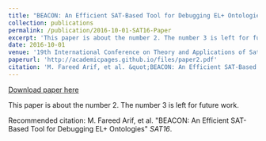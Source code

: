 ```yaml
---
title: "BEACON: An Efficient SAT-Based Tool for Debugging EL+ Ontologies"
collection: publications
permalink: /publication/2016-10-01-SAT16-Paper
excerpt: 'This paper is about the number 2. The number 3 is left for future work.'
date: 2016-10-01
venue: '19th International Conference on Theory and Applications of Satisfiability Testing (2016)'
paperurl: 'http://academicpages.github.io/files/paper2.pdf'
citation: 'M. Fareed Arif, et al. &quot;BEACON: An Efficient SAT-Based Tool for Debugging EL+ Ontologies&quot; <i>SAT16</i>. '
---
```


<a href='http://academicpages.github.io/files/paper2.pdf'>Download paper here</a>

This paper is about the number 2. The number 3 is left for future work.

Recommended citation: M. Fareed Arif, et al. "BEACON: An Efficient SAT-Based Tool for Debugging EL+ Ontologies" <i>SAT16</i>. 